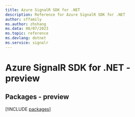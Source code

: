 ```yaml
---
title: Azure SignalR SDK for .NET
description: Reference for Azure SignalR SDK for .NET
author: sffamily
ms.author: zhshang
ms.data: 08/07/2023
ms.topic: reference
ms.devlang: dotnet
ms.service: signalr
---
```

# Azure SignalR SDK for .NET - preview
## Packages - preview
[!INCLUDE [packages](signalr-index.md)]